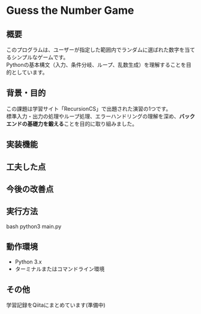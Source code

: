 # Guess the Number Game

## 概要
このプログラムは、ユーザーが指定した範囲内でランダムに選ばれた数字を当てるシンプルなゲームです。  
Pythonの基本構文（入力、条件分岐、ループ、乱数生成）を理解することを目的としています。

## 背景・目的
この課題は学習サイト「RecursionCS」で出題された演習の1つです。  
標準入力・出力の処理やループ処理、エラーハンドリングの理解を深め、**バックエンドの基礎力を鍛える**ことを目的に取り組みました。

## 実装機能


## 工夫した点


## 今後の改善点


## 実行方法
bash
python3 main.py


## 動作環境
- Python 3.x
- ターミナルまたはコマンドライン環境

## その他
学習記録をQiitaにまとめています(準備中)